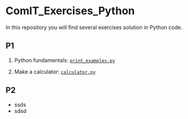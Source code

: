 # ComIT_Exercises_Python

In this repository you will find several exercises solution in Python code. 

## P1

1. Python fundamentals: [`print_examples.py`](https://github.com/AmandaArenales/ComIT_Exercises_Python/blob/main/P1_Python/print_examples.py)

2. Make a calculator: [`calculator.py`](https://github.com/AmandaArenales/ComIT_Exercises_Python/blob/main/P1_Python/calculator.py)

## P2

- ssds
- sdsd
